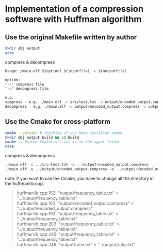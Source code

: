 # Implementation of a compression software with Huffman algorithm

## Use the original Makefile written by author

```zsh
mkdir obj output
make
```

compress & decompress

```zsh
Usage:./main.elf $(option) $(inputfile) -o $(outputfile)

option:
"-c" compress file
"-u" decompress file

e.g.
compress - e.g. ./main.elf -c src/test.txt -o output/encoded_output.compress
decompress - e.g. ./main.elf -u output/encoded_output.compress -o output/decoded_output.txt
```  

## Use the Cmake for cross-platform

```zsh
cmake --version # checking if you have installed cmake
mkdir obj output build && cd build
cmake .. #since CmakeLists.txt is in the upper folder 
make
```

compress & decompress

```cpp
./main.elf -c ../src/test.txt -o ../output/encoded_output.compress
./main.elf -u ../output/encoded_output.compress -o ../output/decoded_output.txt
```  

note: If you want to use the Cmake, you have to change all the directory in the huffmanlib.cpp.  
> huffmanlib.cpp:152: "output/frequency_table.txt" > "../output/frequency_table.txt"  
> huffmanlib.cpp:163: "output/encoded_output.compress" > "../output/encoded_output.compress"  
> huffmanlib.cpp:192: "output/frequency_table.txt" > "../output/frequency_table.txt"  
> huffmanlib.cpp:203: "output/frequency_table.txt" > "../output/frequency_table.txt"  
> huffmanlib.cpp:245: "output/frequency_table.txt" > "../output/frequency_table.txt"  
> huffmanlib.cpp:246: "output/ratio.txt" > "../output/ratio.txt"  
